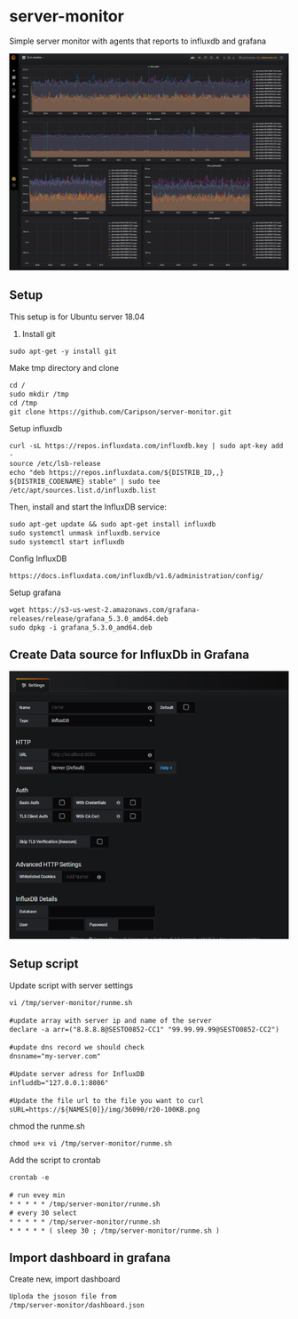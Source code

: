 # server-monitor

Simple server monitor with agents that reports to influxdb and grafana

![Screenshot](dashboard.png)


## Setup

This setup is for Ubuntu server 18.04


1. Install git

```
sudo apt-get -y install git

```

Make tmp directory and clone

```
cd /
sudo mkdir /tmp
cd /tmp
git clone https://github.com/Caripson/server-monitor.git
```

Setup influxdb

```
curl -sL https://repos.influxdata.com/influxdb.key | sudo apt-key add -
source /etc/lsb-release
echo "deb https://repos.influxdata.com/${DISTRIB_ID,,} ${DISTRIB_CODENAME} stable" | sudo tee /etc/apt/sources.list.d/influxdb.list

```

Then, install and start the InfluxDB service:

```
sudo apt-get update && sudo apt-get install influxdb
sudo systemctl unmask influxdb.service
sudo systemctl start influxdb
```

Config InfluxDB

```
https://docs.influxdata.com/influxdb/v1.6/administration/config/
```

Setup grafana

```
wget https://s3-us-west-2.amazonaws.com/grafana-releases/release/grafana_5.3.0_amd64.deb
sudo dpkg -i grafana_5.3.0_amd64.deb
```

## Create Data source for InfluxDb in Grafana

![Screenshot](influxdb-grafana.png)

## Setup script

Update script with server settings

```
vi /tmp/server-monitor/runme.sh

#update array with server ip and name of the server
declare -a arr=("8.8.8.8@SESTO0852-CC1" "99.99.99.99@SESTO0852-CC2")

#update dns record we should check
dnsname="my-server.com"

#Update server adress for InfluxDB
influddb="127.0.0.1:8086"

#Update the file url to the file you want to curl
sURL=https://${NAMES[0]}/img/36090/r20-100KB.png
```

chmod the runme.sh

```
chmod u+x vi /tmp/server-monitor/runme.sh

```

Add the script to crontab

```
crontab -e

# run evey min
* * * * * /tmp/server-monitor/runme.sh
# every 30 select
* * * * * /tmp/server-monitor/runme.sh
* * * * * ( sleep 30 ; /tmp/server-monitor/runme.sh )
```

## Import dashboard in grafana

Create new, import dashboard

```
Uploda the jsoson file from
/tmp/server-monitor/dashboard.json
```
